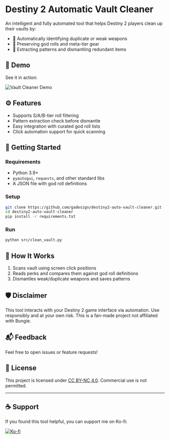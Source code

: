 # Destiny 2 Automatic Vault Cleaner

An intelligent and fully automated tool that helps Destiny 2 players clean up their vaults by:
- 🧹 Automatically identifying duplicate or weak weapons
- 🧠 Preserving god rolls and meta-tier gear
- 🧪 Extracting patterns and dismantling redundant items

## 🎥 Demo

See it in action:

![Vault Cleaner Demo](assets/demo.gif)

## ⚙️ Features

- Supports S/A/B-tier roll filtering
- Pattern extraction check before dismantle
- Easy integration with curated god roll lists
- Click automation support for quick scanning

## 🚀 Getting Started

### Requirements

- Python 3.9+
- `pyautogui`, `requests`, and other standard libs
- A JSON file with god roll definitions

### Setup

```bash
git clone https://github.com/gadesign/destiny2-auto-vault-cleaner.git
cd destiny2-auto-vault-cleaner
pip install -r requirements.txt
```

### Run

```bash
python src/clean_vault.py
```

## 🧠 How It Works

1. Scans vault using screen click positions
2. Reads perks and compares them against god roll definitions
3. Dismantles weak/duplicate weapons and saves patterns

## 🛡️ Disclaimer

This tool interacts with your Destiny 2 game interface via automation. Use responsibly and at your own risk. This is a fan-made project not affiliated with Bungie.

## 📬 Feedback

Feel free to open issues or feature requests!

## 🧾 License

This project is licensed under [CC BY-NC 4.0](https://creativecommons.org/licenses/by-nc/4.0/).
Commercial use is not permitted.

---

## ☕ Support

If you found this tool helpful, you can support me on Ko-fi:

[![Ko-fi](https://ko-fi.com/img/githubbutton_sm.svg)](https://ko-fi.com/smithvr)
